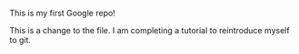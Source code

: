 This is my first Google repo!

This is a change to the file. I am completing a tutorial to reintroduce myself to git.
